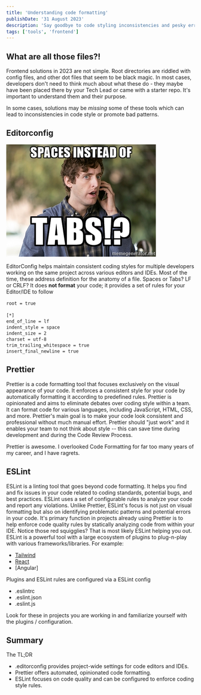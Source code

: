 ```yaml
---
title: 'Understanding code formatting'
publishDate: '31 August 2023'
description: 'Say goodbye to code styling inconsistencies and pesky errors that slow you down.'
tags: ['tools', 'frontend']
---
```


## What are all those files?!
Frontend solutions in 2023 are not simple. Root directories are riddled with config files, and other dot files that seem to be black magic. In most cases, developers don't need to think much about what these do - they maybe have been placed there by your Tech Lead or came with a starter repo. It's important to understand them and their purpose.

In some cases, solutions may be _missing_ some of these tools which can lead to inconsistencies in code style or promote bad patterns.

## Editorconfig

![Spaces vs Tabs](./spaces_tabs.jpeg)

EditorConfig helps maintain consistent coding styles for multiple developers working on the same project across various editors and IDEs. Most of the time, these address definition for the anatomy of a file. Spaces or Tabs? LF or CRLF? It does __not format__ your code; it provides a set of rules for your Editor/IDE to follow

```
root = true

[*]
end_of_line = lf
indent_style = space
indent_size = 2
charset = utf-8
trim_trailing_whitespace = true
insert_final_newline = true
```


## Prettier

Prettier is a code formatting tool that focuses exclusively on the visual appearance of your code. It enforces a consistent style for your code by automatically formatting it according to predefined rules. Prettier is opinionated and aims to eliminate debates over coding style within a team. It can format code for various languages, including JavaScript, HTML, CSS, and more. Prettier's main goal is to make your code look consistent and professional without much manual effort. Prettier should "just work" and it enables your team to not think about style -- this can save time during development and during the Code Review Process.

Prettier is awesome. I overlooked Code Formatting for far too many years of my career, and I have ragrets.


## ESLint

ESLint is a linting tool that goes beyond code formatting. It helps you find and fix issues in your code related to coding standards, potential bugs, and best practices. ESLint uses a set of configurable rules to analyze your code and report any violations. Unlike Prettier, ESLint's focus is not just on visual formatting but also on identifying problematic patterns and potential errors in your code. It's primary function in projects already using Prettier is to help enforce code quality rules by statically analyzing code from within your IDE. Notice those red squigglies? That is most likely ESLint helping you out. ESLint is a powerful tool with a large ecosystem of plugins to plug-n-play with various frameworks/libraries. For example:

* [Tailwind](https://www.npmjs.com/package/eslint-plugin-tailwindcss)
* [React](https://www.npmjs.com/package/eslint-plugin-react)
* [Angular]

Plugins and ESLint rules are configured via a ESLint config 
* .eslintrc
* .eslint.json
* .eslint.js

Look for these in projects you are working in and familiarize yourself with the plugins / configuration.

## Summary
The TL;DR
* .editorconfig provides project-wide settings for code editors and IDEs.
* Prettier offers automated, opinionated code formatting.
* ESLint focuses on code quality and can be configured to enforce coding style rules.



